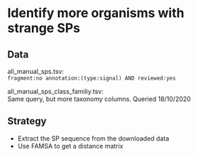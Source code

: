 # Identify more organisms with strange SPs

## Data

all_manual_sps.tsv:  
`fragment:no annotation:(type:signal) AND reviewed:yes`

all_manual_sps_class_familiy.tsv:  
Same query, but more taxonomy columns. Queried 18/10/2020

## Strategy

- Extract the SP sequence from the downloaded data
- Use FAMSA to get a distance matrix